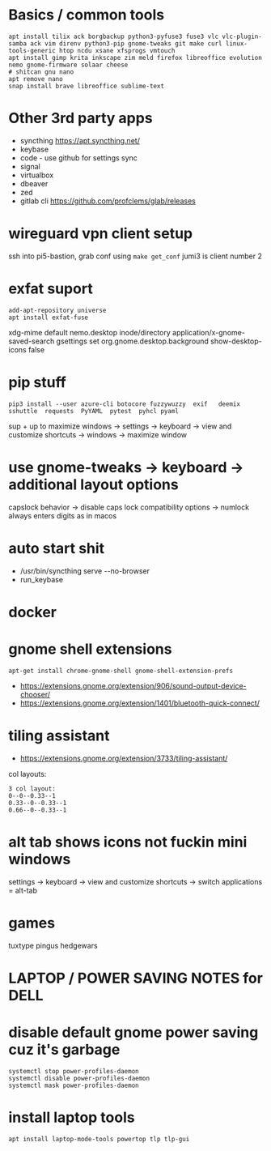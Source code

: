 # Basics / common tools

```
apt install tilix ack borgbackup python3-pyfuse3 fuse3 vlc vlc-plugin-samba ack vim direnv python3-pip gnome-tweaks git make curl linux-tools-generic htop ncdu xsane xfsprogs vmtouch
apt install gimp krita inkscape zim meld firefox libreoffice evolution nemo gnome-firmware solaar cheese
# shitcan gnu nano
apt remove nano
snap install brave libreoffice sublime-text
```

# Other 3rd party apps
- syncthing https://apt.syncthing.net/
- keybase
- code - use github for settings sync
- signal
- virtualbox
- dbeaver
- zed
- gitlab cli https://github.com/profclems/glab/releases


# wireguard vpn client setup
ssh into pi5-bastion, grab conf using
`make get_conf` jumi3 is client number 2

# exfat suport
```
add-apt-repository universe
apt install exfat-fuse
```

xdg-mime default nemo.desktop inode/directory application/x-gnome-saved-search
gsettings set org.gnome.desktop.background show-desktop-icons false

# pip stuff
`pip3 install --user azure-cli botocore fuzzywuzzy  exif   deemix   sshuttle  requests  PyYAML  pytest  pyhcl pyaml`

sup + up to maximize windows -> settings -> keyboard -> view and customize shortcuts -> windows -> maximize window


# use gnome-tweaks -> keyboard -> additional layout options
capslock behavior ->  disable caps lock
compatibility options -> numlock always enters digits as in macos

# auto start shit
- /usr/bin/syncthing serve --no-browser
- run_keybase

# docker

# gnome shell extensions
`apt-get install chrome-gnome-shell gnome-shell-extension-prefs`

- https://extensions.gnome.org/extension/906/sound-output-device-chooser/
- https://extensions.gnome.org/extension/1401/bluetooth-quick-connect/

# tiling assistant
- https://extensions.gnome.org/extension/3733/tiling-assistant/

col layouts:

```
3 col layout:
0--0--0.33--1
0.33--0--0.33--1
0.66--0--0.33--1
```


# alt tab shows icons not fuckin mini windows
settings -> keyboard -> view and customize shortcuts -> switch applications = alt-tab



# games

tuxtype pingus hedgewars



# LAPTOP / POWER SAVING NOTES for DELL

# disable default gnome power saving cuz it's garbage
```
systemctl stop power-profiles-daemon
systemctl disable power-profiles-daemon
systemctl mask power-profiles-daemon
```

# install laptop tools
`apt install laptop-mode-tools powertop tlp tlp-gui`
